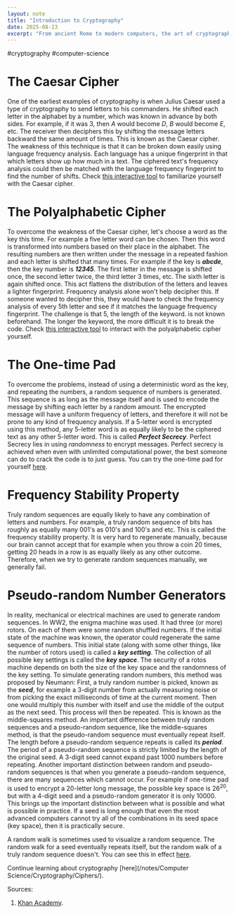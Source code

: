 ```yaml
---
layout: note
title: "Introduction to Cryptography"
date: 2025-08-23
excerpt: "From ancient Rome to modern computers, the art of cryptography has evolved to outsmart codebreakers, but can perfect secrecy be achieved, and whats the secret to truly random sequences?"
---
```


#cryptography #computer-science 
# The Caesar Cipher
One of the earliest examples of cryptography is when Julius Caesar used a type of cryptography to send letters to his commanders. He shifted each letter in the alphabet by a number, which was known in advance by both sides. For example, if it was 3, then _A_ would become _D_, _B_ would become _E_, etc. The receiver then deciphers this by shifting the message letters backward the same amount of times. This is known as the Caesar cipher.
The weakness of this technique is that it can be broken down easily using language frequency analysis. Each language has a unique fingerprint in that which letters show up how much in a text. The ciphered text's frequency analysis could then be matched with the language frequency fingerprint to find the number of shifts.
Check [this interactive tool](https://www.khanacademy.org/computing/computer-science/cryptography/crypt/pi/caesar-cipher-exploration) to familiarize yourself with the Caesar cipher.

# The Polyalphabetic Cipher
To overcome the weakness of the Caesar cipher, let's choose a word as the key this time. For example a five letter word can be chosen. Then this word is transformed into numbers based on their place in the alphabet. The resulting numbers are then written under the message in a repeated fashion and each letter is shifted that many times. For example if the key is ___abcde___, then the key number is ___12345___. The first letter in the message is shifted once, the second letter twice, the third letter 3 times, etc. The sixth letter is again shifted once. This act flattens the distribution of the letters and leaves a lighter fingerprint. Frequency analysis alone won't help decipher this. 
If someone wanted to decipher this, they would have to check the frequency analysis of every 5th letter and see if it matches the language frequency fingerprint. The challenge is that 5, the length of the keyword. is not known beforehand. The longer the keyword, the more difficult it is to break the code.
Check [this interactive tool](https://www.khanacademy.org/computing/computer-science/cryptography/crypt/pi/polyalphabetic-exploration) to interact with the polyalphabetic cipher yourself.

# The One-time Pad
To overcome the problems, instead of using a deterministic word as the key, and repeating the numbers, a random sequence of numbers is generated. This sequence is as long as the message itself and is used to encode the message by shifting each letter by a random amount. The encrypted message will have a uniform frequency of letters, and therefore it will not be prone to any kind of frequency analysis.
If a 5-letter word is encrypted using this method, any 5-letter word is as equally likely to be the ciphered text as any other 5-letter word. This is called ___Perfect Secrecy___.
Perfect Secrecy lies in using _randomness_ to encrypt messages. Perfect secrecy is achieved when even with unlimited computational power, the best someone can do to crack the code is to just guess. 
You can try the one-time pad for yourself [here](https://www.khanacademy.org/computing/computer-science/cryptography/crypt/pi/perfect-secrecy-exploration).

# Frequency Stability Property
Truly random sequences are equally likely to have any combination of letters and numbers. For example, a truly random sequence of bits has roughly as equally many 001's as 010's and 100's and etc. This is called the frequency stability property. It is very hard to regenerate manually, because our brain cannot accept that for example when you throw a coin 20 times, getting 20 heads in a row is as equally likely as any other outcome. Therefore, when we try to generate random sequences manually, we generally fail.

# Pseudo-random Number Generators
In reality, mechanical or electrical machines are used to generate random sequences.
In WW2, the enigma machine was used. It had three (or more) rotors. On each of them were some random shuffled numbers. If the initial state of the machine was known, the operator could regenerate the same sequence of numbers. This initial state (along with some other things, like the number of rotors used) is called a ___key setting___. The collection of all possible key settings is called the ___key space___. The security of a rotos machine depends on both the size of the key space and the randomness of the key setting.
To simulate generating random numbers, this method was proposed by Neumann: First, a truly random number is picked, known as the ___seed___, for example a 3-digit number from actually measuring noise or from picking the exact milliseconds of time at the current moment. Then one would multiply this number with itself and use the middle of the output as the next seed. This process will then be repeated. This is known as the middle-squares method. 
An important difference between truly random sequences and a pseudo-random sequence, like the middle-squares method, is that the pseudo-random sequence must eventually repeat itself. The length before a pseudo-random sequence repeats is called its ___period___. The period of a pseudo-random sequence is strictly limited by the length of the original seed. A 3-digit seed cannot expand past 1000 numbers before repeating.
Another important distinction between random and pseudo-random sequences is that when you generate a pseudo-random sequence, there are many sequences which cannot occur. For example if one-time pad is used to encrypt a 20-letter long message, the possible key space is $26^{20}$, but with a 4-digit seed and a pseudo-random generator it is only $10000$. This brings up the important distinction between what is possible and what is possible in practice. If a seed is long enough that even the most advanced computers cannot try all of the combinations in its seed space (key space), then it is practically secure.

A random walk is sometimes used to visualize a random sequence. The random walk for a seed eventually repeats itself, but the random walk of a truly random sequence doesn't. You can see this in effect [here](https://www.khanacademy.org/computing/computer-science/cryptography/crypt/pi/random-walk-exploration).

Continue learning about cryptography [here](/notes/Computer Science/Cryptography/Ciphers/).

Sources:
1. [Khan Academy](https://www.khanacademy.org/computing/computer-science/cryptography).